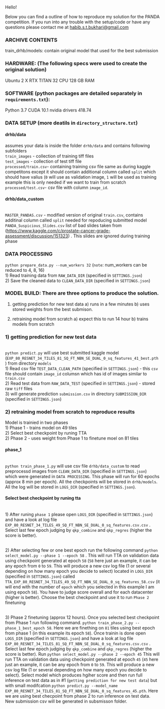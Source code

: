 Hello!

Below you can find a outline of how to reproduce my solution for the PANDA competition.
If you run into any trouble with the setup/code or have any questions please contact me at habib.s.t.bukhari@gmail.com

### ARCHIVE CONTENTS
train_drhb/models: 	contain original model that used for the best submission

### HARDWARE: (The following specs were used to create the original solution)
Ubuntu
2 X RTX TITAN
32 CPU
128 GB RAM


### SOFTWARE (python packages are detailed separately in `requirements.txt`):
Python 3.7
CUDA 10.1
nvidia drivers 418.74

### DATA SETUP (more deatils in `directory_structure.txt`)

#### drhb/data
assumes your data is inside the folder `drhb/data` and contains following subfolders
<br /> `train_images` - collection of training tiff files
<br /> `test_images`  - collection of test tiff file
<br /> `processed/train.csv`- containing training csv file same as during kaggle competitons except it should contain additional column called `split` which should have valius (`0` will use as validation image, `1` will be used as training example this is only needed if we want to train from scratch
<br /> `processed/test.csv`- csv file with column `image_id`.

#### drhb/data_custom
<br /> `MASTER_PANDAS.csv` - modified version of original `train.csv`, contains additinal column called `split` needed for repoducing submitted model
<br /> `PANDA_Suspicious_Slides.csv` list of bad slides taken from (https://www.kaggle.com/c/prostate-cancer-grade-assessment/discussion/151323) . This slides are ignored during training phase


### DATA PROCESSING

`python prepare_data.py --num_workers 32` (`note`: num_workers can be reduced to 4, 8, 16)
<br /> 1) Read training data from `RAW_DATA_DIR` (specified in `SETTINGS.json`)
<br /> 2) Save the cleaned data to `CLEAN_DATA_DIR` (specified in `SETTINGS.json`)


### MODEL BUILD: There are three options to produce the solution.
1) getting prediction for new test data
    a) runs in a few minutes
    b) uses stored weights from the best submison.

2) retraining model from scratch
    a) expect this to run 14 hour
    b) trains  models from scratch

### 1) getting prediction for new test data
<br /> `python predict.py` will use best submitted kaggle model (`EXP_80_RESNET_34_TILES_81_SQ_FT_NBN_SE_DUAL_0_sq_features_41_best.pth`) from directory `models`
<br />1) Read csv file `TEST_DATA_CLEAN_PATH` (specified in `SETTINGS.json`) - this `csv` file should contain `image_id` columsn which has id of images similar to `train.csv`
<br />2) Read test data from `RAW_DATA_TEST` (specified in `SETTINGS.json`) - stored raw `tiff` files
<br />3) will generate prediction `submission.csv` in directory `SUBMISSION_DIR` (specified in `SETTINGS.json`)

### 2) retraining model from scratch to reproduce results
Model is trainied in two phases
<br /> 1) Phase 1 - trains model on 49 tiles
<br /> 2) Select best checkpoint by runing TTA
<br /> 2) Phase 2 - uses weight from Phase 1 to finetune moel on 81 tiles

#### phase_1
<br /> `python train_phase_1.py` will use csv file `drhb/data_custom` to read preprocessd images from `CLEAN_DATA_DIR` (specified in `SETTINGS.json`) which were generated in `DATA PROCESSING`. This phase will run for 60 epochs (approx 8 min per epoch). All the checkpoints will be stored in `drhb/models`. All the log will be stored in `LOGS_DIR` (specified in `SETTINGS.json`).

#### Select best checkpoint by runing tta
<br /> 1) After runing `phase 1` please open `LOGS_DIR` (specified in `SETTINGS.json`) and have a look at log file `EXP_80_RESNET_34_TILES_49_SQ_FT_NBN_SE_DUAL_0_sq_features.csv.csv` . Select last few epoch judging by `qkp_combine` and `qkp_regres` (higher the score is better).

<br /> 2) After selecting few or one best epoch run the following command `python select_model.py --phase 1 --epoch 58` . This will run TTA on validation data using checkpoint generated at epoch `58` (`58` here just an example, it can be any epoch from `0` to `59`. This will produce a new csv log file (1 or several depending on how many epoch you decide to select) located in `LOGS_DIR` (specified in `SETTINGS.json`) called `TTA_EXP_80_RESNET_34_TILES_49_SQ_FT_NBN_SE_DUAL_0_sq_features_58.csv` (it will end with the number of `epoch` which you selected in this example I am using epoch `58`). You have to judge score overall and for each datacenter (higher is better). Choose the best checkpoint and use it to run `Phase 2` finetuning

<br /> 3) Phase 2 finetuning (approx 12 hours). Once you selected best checkpoint from Phase 1 run following command. `python train_phase_2.py --phase_1_best_epoch 58`. Here we are finething on `81` tiles using best epoch from phase 1 (in this example its epoch `58`). Once trainin is done open `LOGS_DIR` (specified in `SETTINGS.json`) and have a look at log file `EXP_80_RESNET_34_TILES_81_SQ_FT_NBN_SE_DUAL_0_sq_features.csv.csv` . Select last few epoch judging by `qkp_combine` and `qkp_regres` (higher the score is better). Run `python select_model.py --phase 2 --epoch 45` This will run TTA on validation data using checkpoint generated at epoch `45` (`45` here just an example, it can be any epoch from `0` to `59`. This will produce a new csv log file (1 or several depending on how many epoch you decide to select). Select model which produces hgiher score and then run full inference on test data as in #1 (`getting prediction for new test data`) but with small modifcation `python predict.py --model_name EXP_80_RESNET_34_TILES_81_SQ_FT_NBN_SE_DUAL_0_sq_features_45.pth`. Here we are using best checpoint from phase 2 to run inference on test data. New submission csv will be generated in subsmisson folder.